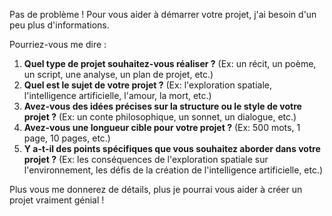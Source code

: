 Pas de problème !  Pour vous aider à démarrer votre projet, j'ai besoin d'un peu plus d'informations. 

Pourriez-vous me dire :

1. **Quel type de projet souhaitez-vous réaliser ?** (Ex: un récit, un poème, un script, une analyse, un plan de projet, etc.)
2. **Quel est le sujet de votre projet ?** (Ex: l'exploration spatiale, l'intelligence artificielle, l'amour, la mort, etc.)
3. **Avez-vous des idées précises sur la structure ou le style de votre projet ?** (Ex: un conte philosophique, un sonnet, un dialogue, etc.)
4. **Avez-vous une longueur cible pour votre projet ?** (Ex: 500 mots, 1 page, 10 pages, etc.)
5. **Y a-t-il des points spécifiques que vous souhaitez aborder dans votre projet ?** (Ex: les conséquences de l'exploration spatiale sur l'environnement, les défis de la création de l'intelligence artificielle, etc.)


Plus vous me donnerez de détails, plus je pourrai vous aider à créer un projet vraiment génial ! 

